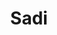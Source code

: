 ---
title: "Sadi"
title_bn: "সাদি নদী"
description: "Sadi river starts from the conjuction of Atgaon-Kamaid-khaiya rivers and ends at the Kapna river."
---